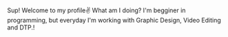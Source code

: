 Sup! Welcome to my profile✌
What am I doing? I'm begginer in programming, but everyday I'm working with Graphic Design, Video Editing and DTP.!


<!---
Vegetttaaa/Vegetttaaa is a ✨ special ✨ repository because its `README.md` (this file) appears on your GitHub profile.
You can click the Preview link to take a look at your changes.
--->
